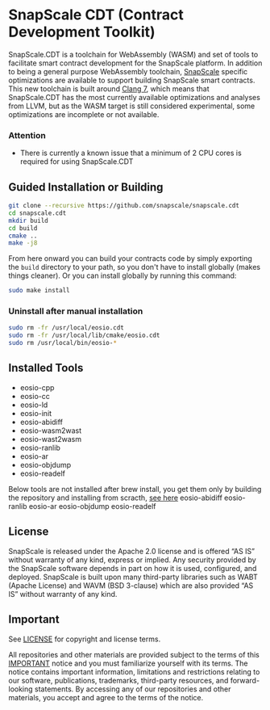 # SnapScale CDT (Contract Development Toolkit)
SnapScale.CDT is a toolchain for WebAssembly (WASM) and set of tools to facilitate smart contract development for the SnapScale platform. In addition to being a general purpose WebAssembly toolchain, [SnapScale](https://github.com/snapscale/snapscale) specific optimizations are available to support building SnapScale smart contracts.  This new toolchain is built around [Clang 7](https://github.com/eosio/llvm), which means that SnapScale.CDT has the most currently available optimizations and analyses from LLVM, but as the WASM target is still considered experimental, some optimizations are incomplete or not available.

### Attention
- There is currently a known issue that a minimum of 2 CPU cores is required for using SnapScale.CDT

## Guided Installation or Building
```sh
git clone --recursive https://github.com/snapscale/snapscale.cdt
cd snapscale.cdt
mkdir build
cd build
cmake ..
make -j8
```

From here onward you can build your contracts code by simply exporting the `build` directory to your path, so you don't have to install globally (makes things cleaner).
Or you can install globally by running this command:

```sh
sudo make install
```

### Uninstall after manual installation

```sh
sudo rm -fr /usr/local/eosio.cdt
sudo rm -fr /usr/local/lib/cmake/eosio.cdt
sudo rm /usr/local/bin/eosio-*
```

## Installed Tools

* eosio-cpp
* eosio-cc
* eosio-ld
* eosio-init
* eosio-abidiff
* eosio-wasm2wast
* eosio-wast2wasm
* eosio-ranlib
* eosio-ar
* eosio-objdump
* eosio-readelf

Below tools are not installed after brew install, you get them only by building the repository and installing from scracth, [see here](#guided_installation_or_building_from_scratch)
eosio-abidiff
eosio-ranlib
eosio-ar
eosio-objdump
eosio-readelf

## License

SnapScale is released under the Apache 2.0 license and is offered “AS IS” without warranty of any kind, express or implied. Any security provided by the SnapScale software depends in part on how it is used, configured, and deployed. SnapScale is built upon many third-party libraries such as WABT (Apache License) and WAVM (BSD 3-clause) which are also provided “AS IS” without warranty of any kind.

## Important

See [LICENSE](./LICENSE) for copyright and license terms.

All repositories and other materials are provided subject to the terms of this [IMPORTANT](./IMPORTANT.md) notice and you must familiarize yourself with its terms.  The notice contains important information, limitations and restrictions relating to our software, publications, trademarks, third-party resources, and forward-looking statements.  By accessing any of our repositories and other materials, you accept and agree to the terms of the notice.

